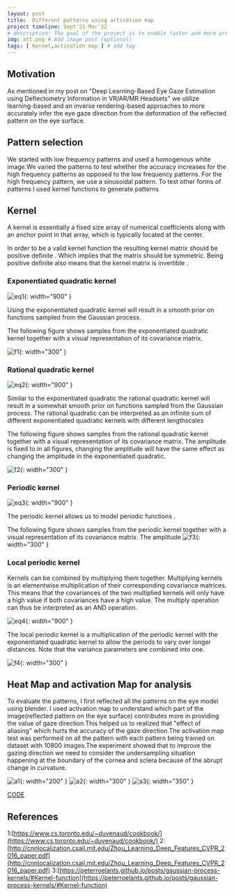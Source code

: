 ```yaml
---
layout: post
title:  Different patterns using activation map
project timeline: Sept'21-Mar'22
# description: The goal of the project is to enable faster and more precise eye gaze direction estimation in VR/AR/MR devices by exploiting the deflectometry information provided from the reflection of the screen pattern on the specular surface of the eye 
img: att.png # Add image post (optional)
tags: [ Kernel,activation map ] # add tag
---
```


## Motivation 
As mentioned in my post on "Deep Learning-Based Eye Gaze Estimation using Deflectometry Information in VR/AR/MR Headsets" we utilize learning-based and an inverse rendering-based approaches to more accurately infer the eye gaze direction from the deformation of the reflected pattern on the eye surface.

## Pattern selection 
We started with low frequency patterns and used a homogenous white image.We varied the patterns to test whether the
accuracy increases for the high frequency patterns as opposed to the low frequency patterns. For the high frequency pattern, we use a sinusoidal pattern.
   To test other forms of patterns I used kernel functions to generate patterns

## Kernel
A kernel is essentially a fixed size array of numerical coefficients along with an anchor point in that array, which is typically located at the center.

In order to be a valid kernel function the resulting kernel matrix  should be positive definite . Which implies that the matrix should be symmetric. Being positive definite also means that the kernel matrix is invertible .


### Exponentiated quadratic kernel
![eq1](../assets/img/eq1.png){: width="900" }

Using the exponentiated quadratic kernel will result in a smooth prior on functions sampled from the Gaussian process.


The following figure shows samples from the exponentiated quadratic kernel together with a visual representation of its covariance matrix.

![f1](../assets/img/f1.png){: width="300" }

### Rational quadratic kernel
![eq2](../assets/img/eq2.png){: width="900" }

Similar to the exponentiated quadratic the rational quadratic kernel will result in a somewhat smooth prior on functions sampled from the Gaussian process. The rational quadratic can be interpreted as an infinite sum of different exponentiated quadratic kernels with different lengthscales 

The following figure shows samples from the rational quadratic kernel together with a visual representation of its covariance matrix. The amplitude  is fixed to  in all figures, changing the amplitude will have the same effect as changing the amplitude in the exponentiated quadratic.

![f2](../assets/img/f2.png){: width="300" }


### Periodic kernel
![eq3](../assets/img/eq3.png){: width="900" }

The periodic kernel allows us to model periodic functions .

The following figure shows samples from the periodic kernel together with a visual representation of its covariance matrix. The amplitude 
![f3](../assets/img/f3.png){: width="300" }


### Local periodic kernel
Kernels can be combined by multiplying them together. Multiplying kernels is an elementwise multiplication of their corresponding covariance matrices. This means that the covariances of the two multiplied kernels will only have a high value if both covariances have a high value. The multiply operation can thus be interpreted as an AND operation.


![eq4](../assets/img/eq3.png){: width="900" }


The local periodic kernel is a multiplication of the periodic kernel with the exponentiated quadratic kernel to allow the periods to vary over longer distances. Note that the variance parameters are combined into one.

![f4](../assets/img/f4.png){: width="300" }


## Heat Map and activation Map for analysis 
To evaluate the patterns, I first reflected all the patterns on the eye model using blender. I used activation map to understand which part of the image(reflected pattern on the eye surface) contributes more in providing the value of gaze direction.This helped us to realized that "effect of aliasing" which hurts the accuracy of the gaze direction.The activation map test was performed on all the pattern with each pattern being trained on dataset with 10800 images.The experiment showed that to improve the gazing direction we need to consider the undersampling situation happening at the boundary of the cornea and sclera because of the abrupt change in curvature.

![a1](../assets/img/activ1.png){: width="200" }
![a2](../assets/img/act3.png){: width="300" }
![a3](../assets/img/act2.png){: width="350" }


[CODE](https://github.com/ashleetiw/pattern-generation)

## References
1:[https://www.cs.toronto.edu/~duvenaud/cookbook/](https://www.cs.toronto.edu/~duvenaud/cookbook/)
2:[http://cnnlocalization.csail.mit.edu/Zhou_Learning_Deep_Features_CVPR_2016_paper.pdf](http://cnnlocalization.csail.mit.edu/Zhou_Learning_Deep_Features_CVPR_2016_paper.pdf)
3:[https://peterroelants.github.io/posts/gaussian-process-kernels/#Kernel-function](https://peterroelants.github.io/posts/gaussian-process-kernels/#Kernel-function)


